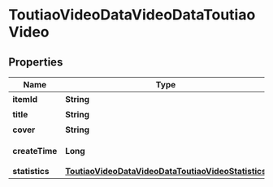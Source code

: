 # ToutiaoVideoDataVideoDataToutiaoVideo

## Properties
Name | Type | Description | Notes
------------ | ------------- | ------------- | -------------
**itemId** | **String** | 视频id | 
**title** | **String** | 视频标题 | 
**cover** | **String** | 视频封面 | 
**createTime** | **Long** | 视频创建时间戳 | 
**statistics** | [**ToutiaoVideoDataVideoDataToutiaoVideoStatistics**](ToutiaoVideoDataVideoDataToutiaoVideoStatistics.md) |  | 
